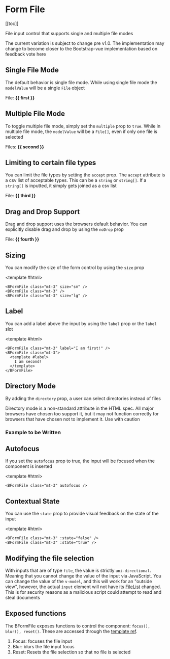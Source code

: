 # Form File

<ComponentSidebar>

[[toc]]

</ComponentSidebar>

<div class="lead mb-5">

File input control that supports single and multiple file modes

</div>

<BAlert :model-value="true" variant="danger">
The current variation is subject to change pre v1.0. The implementation may change to become closer to the Bootstrap-vue implementation based on feedback <BLink target="_blank" href="https://github.com/bootstrap-vue-next/bootstrap-vue-next/discussions/1213" rel="noopener">vote here</BLink>
</BAlert>

## Single File Mode

The default behavior is single file mode. While using single file mode the `modelValue` will be a single `File` object

<HighlightCard>
  <BFormFile v-model="first" label="Hello!" />
  <div class="mt-3">
    File: <strong>{{ first }}</strong>
  </div>
  <template #html>

```vue
<template>
  <BFormFile v-model="file" label="Hello!" />
  <div class="mt-3">
    Files: <strong>{{ file }}</strong>
  </div>
</template>

<script setup lang="ts">
const file = ref<null | File>(null)
</script>
```

  </template>
</HighlightCard>

## Multiple File Mode

To toggle multiple file mode, simply set the `multiple` prop to `true`. While in multiple file mode, the `modelValue` will be a `File[]`, even if only one file is selected

<HighlightCard>
  <BFormFile v-model="second" multiple />
  <div class="mt-3">
    Files: <strong>{{ second }}</strong>
  </div>
  <template #html>

```vue
<template>
  <BFormFile v-model="files" multiple />
  <div class="mt-3">
    Files: <strong>{{ files }}</strong>
  </div>
</template>

<script setup lang="ts">
const files = ref<null | File[]>(null)
</script>
```

  </template>
</HighlightCard>

## Limiting to certain file types

You can limit the file types by setting the `accept` prop. The `accept` attribute is a csv list of acceptable types. This can be a `string` or `string[]`. If a `string[]` is inputted, it simply gets joined as a csv list

<HighlightCard>
  <BFormFile v-model="third" accept="image/*" />
  <div class="mt-3">
    File: <strong>{{ third }}</strong>
  </div>
  <template #html>

```vue
<template>
  <BFormFile v-model="file" accept="image/*" />
  <div class="mt-3">
    Files: <strong>{{ file }}</strong>
  </div>
</template>

<script setup lang="ts">
const file = ref<null | File>(null)
</script>
```

  </template>
</HighlightCard>

## Drag and Drop Support

Drag and drop support uses the browsers default behavior. You can explicitly disable drag and drop by using the `noDrop` prop

<HighlightCard>
  <BFormFile v-model="fourth" no-drop />
  <div class="mt-3">
    File: <strong>{{ fourth }}</strong>
  </div>
  <template #html>

```vue
<template>
  <BFormFile v-model="file" no-drop />
  <div class="mt-3">
    Files: <strong>{{ file }}</strong>
  </div>
</template>

<script setup lang="ts">
const file = ref<null | File>(null)
</script>
```

  </template>
</HighlightCard>

## Sizing

You can modify the size of the form control by using the `size` prop

<HighlightCard>
  <BFormFile class="mt-3" size="sm" />
  <BFormFile class="mt-3" />
  <BFormFile class="mt-3" size="lg" />

<template #html>

```vue-html
<BFormFile class="mt-3" size="sm" />
<BFormFile class="mt-3" />
<BFormFile class="mt-3" size="lg" />
```

  </template>
</HighlightCard>

## Label

You can add a label above the input by using the `label` prop or the `label` slot

<HighlightCard>
  <BFormFile label="I am first!" />
  <BFormFile>
    <template #label>
      I am second!
    </template>
  </BFormFile>

<template #html>

```vue-html
<BFormFile class="mt-3" label="I am first!" />
<BFormFile class="mt-3">
  <template #label>
    I am second!
  </template>
</BFormFile>
```

  </template>
</HighlightCard>

## Directory Mode

By adding the `directory` prop, a user can select directories instead of files

<BAlert variant="danger" :model-value="true">
  Directory mode is a non-standard attribute in the HTML spec. All major browsers have chosen too support it, but it may not function correctly for browsers that have chosen not to implement it. Use with caution
</BAlert>

### Example to be Written

## Autofocus

If you set the `autofocus` prop to true, the input will be focused when the component is inserted

<HighlightCard>
  <BFormFile class="mt-3" autofocus />

<template #html>

```vue-html
<BFormFile class="mt-3" autofocus />
```

  </template>
</HighlightCard>

## Contextual State

You can use the `state` prop to provide visual feedback on the state of the input

<HighlightCard>
  <BFormFile class="mt-3" :state="false" />
  <BFormFile class="mt-3" :state="true" />

<template #html>

```vue-html
<BFormFile class="mt-3" :state="false" />
<BFormFile class="mt-3" :state="true" />
```

  </template>
</HighlightCard>

## Modifying the file selection

With inputs that are of type `file`, the value is strictly `uni-directional`. Meaning that you cannot change the value of the input via JavaScript. You can change the value of the `v-model`, and this will work for an "outside view", however, the actual `input` element will not have its [FileList](https://developer.mozilla.org/en-US/docs/Web/API/FileList) changed. This is for security reasons as a malicious script could attempt to read and steal documents

## Exposed functions

The BFormFile exposes functions to control the component: `focus(), blur(), reset()`. These are accessed through the [template ref](https://vuejs.org/guide/essentials/template-refs.html#template-refs).

1. Focus: focuses the file input
2. Blur: blurs the file input focus
3. Reset: Resets the file selection so that no file is selected

<ComponentReference :data="data" />

<script setup lang="ts">
import {data} from '../../data/components/formFile.data'
import ComponentReference from '../../components/ComponentReference.vue'
import ComponentSidebar from '../../components/ComponentSidebar.vue'
import HighlightCard from '../../components/HighlightCard.vue'
import {BFormFile, BAlert, BLink} from 'bootstrap-vue-next'
import {ref} from 'vue'

const first = ref(null)
const second = ref(null)
const third = ref(null)
const fourth = ref(null)
</script>
